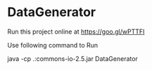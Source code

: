# DataGenerator

Run this project online at https://goo.gl/wPTTFI

Use following command to Run 

java -cp .:commons-io-2.5.jar DataGenerator
